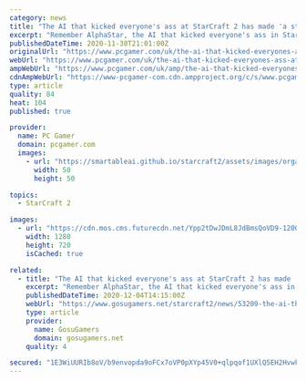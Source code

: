 ```yaml
---
category: news
title: "The AI that kicked everyone's ass at StarCraft 2 has made 'a stunning advance' in protein folding"
excerpt: "Remember AlphaStar, the AI that kicked everyone's ass in StarCraft 2? That was cool. But it turns out that DeepMind, the Google-owned company that created it, had higher aspirations that just being really good at an RTS."
publishedDateTime: 2020-11-30T21:01:00Z
originalUrl: "https://www.pcgamer.com/uk/the-ai-that-kicked-everyones-ass-at-starcraft-2-has-made-a-stunning-advance-in-protein-folding/"
webUrl: "https://www.pcgamer.com/uk/the-ai-that-kicked-everyones-ass-at-starcraft-2-has-made-a-stunning-advance-in-protein-folding/"
ampWebUrl: "https://www.pcgamer.com/uk/amp/the-ai-that-kicked-everyones-ass-at-starcraft-2-has-made-a-stunning-advance-in-protein-folding/"
cdnAmpWebUrl: "https://www-pcgamer-com.cdn.ampproject.org/c/s/www.pcgamer.com/uk/amp/the-ai-that-kicked-everyones-ass-at-starcraft-2-has-made-a-stunning-advance-in-protein-folding/"
type: article
quality: 84
heat: 104
published: true

provider:
  name: PC Gamer
  domain: pcgamer.com
  images:
    - url: "https://smartableai.github.io/starcraft2/assets/images/organizations/pcgamer.com-50x50.jpg"
      width: 50
      height: 50

topics:
  - StarCraft 2

images:
  - url: "https://cdn.mos.cms.futurecdn.net/Ypp2tDwJDmL8JdBmsQoVD9-1200-80.gif"
    width: 1280
    height: 720
    isCached: true

related:
  - title: "The AI that kicked everyone's ass at StarCraft 2 has made 'a stunning advance' in protein folding"
    excerpt: "Remember AlphaStar, the AI that kicked everyone's ass in StarCraft 2? That was cool. But it turns out that DeepMind, the Google-owned company that created it, had higher aspirations that just being really good at an RTS. As reported by The Guardian ..."
    publishedDateTime: 2020-12-04T14:15:00Z
    webUrl: "https://www.gosugamers.net/starcraft2/news/53209-the-ai-that-kicked-everyone-s-ass-at-starcraft-2-has-made-a-stunning-advance-in-protein-folding"
    type: article
    provider:
      name: GosuGamers
      domain: gosugamers.net
    quality: 4

secured: "1E3WiUURIb8oV/b9envopda9oFCx7oVP0pXYp45V0+qlpqof1UXlQ5EH2Hvwk8RCCELJtfLvJey5UXl3SZZ6tBPXMrsHNN7I1pnyq856MmYyFCxfLJ+8Tb6kS/2cKX6Z8qOGgqd4T/KvHc5xqpbd54I3iBZ51wFkr0CxqLJiVHVXKmlpDInfk2lUKPsEh1UopP//23175ACuiJ6VdixARH0MPeagfwCwy2U7n/T1w7KX8cmeGUNo0YRTUVPNn0l0Ocpu441M5nuA8g7DmwOeAtSA/KsJftK+CO5BoKa4KKX4ekU4zihlPGNeoA/ZTHCQrwFsipcqn+RsLvToPpMRjqSNRvaDyq/lxj+LEJJkpjI=;mdgJ6nUFj1vdq7L7VUWNlw=="
---
```


